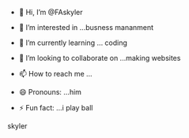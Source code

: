 - 👋 Hi, I’m @FAskyler
- 👀 I’m interested in ...busness mananment 

- 🌱 I’m currently learning ... coding 
- 💞️ I’m looking to collaborate on ...making websites 
- 📫 How to reach me ...
- 😄 Pronouns: ...him
- ⚡ Fun fact: ...i play ball 

<!---
FAskyler/FAskyler is a ✨ special ✨ repository because its `README.md` (this file) appears on your GitHub profile.
You can click the Preview link to take a look at your changes.
--->skyler 

